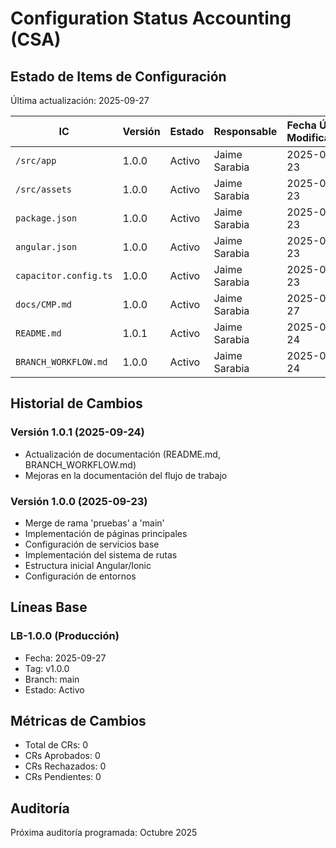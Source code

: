# Configuration Status Accounting (CSA)

## Estado de Items de Configuración
Última actualización: 2025-09-27

| IC | Versión | Estado | Responsable | Fecha Última Modificación | Branch |
|----|---------|--------|-------------|--------------------------|---------|
| `/src/app` | 1.0.0 | Activo | Jaime Sarabia | 2025-09-23 | main |
| `/src/assets` | 1.0.0 | Activo | Jaime Sarabia | 2025-09-23 | main |
| `package.json` | 1.0.0 | Activo | Jaime Sarabia | 2025-09-23 | main |
| `angular.json` | 1.0.0 | Activo | Jaime Sarabia | 2025-09-23 | main |
| `capacitor.config.ts` | 1.0.0 | Activo | Jaime Sarabia | 2025-09-23 | main |
| `docs/CMP.md` | 1.0.0 | Activo | Jaime Sarabia | 2025-09-27 | main |
| `README.md` | 1.0.1 | Activo | Jaime Sarabia | 2025-09-24 | main |
| `BRANCH_WORKFLOW.md` | 1.0.0 | Activo | Jaime Sarabia | 2025-09-24 | main |

## Historial de Cambios

### Versión 1.0.1 (2025-09-24)
- Actualización de documentación (README.md, BRANCH_WORKFLOW.md)
- Mejoras en la documentación del flujo de trabajo

### Versión 1.0.0 (2025-09-23)
- Merge de rama 'pruebas' a 'main'
- Implementación de páginas principales
- Configuración de servicios base
- Implementación del sistema de rutas
- Estructura inicial Angular/Ionic
- Configuración de entornos

## Líneas Base

### LB-1.0.0 (Producción)
- Fecha: 2025-09-27
- Tag: v1.0.0
- Branch: main
- Estado: Activo

## Métricas de Cambios
- Total de CRs: 0
- CRs Aprobados: 0
- CRs Rechazados: 0
- CRs Pendientes: 0

## Auditoría
Próxima auditoría programada: Octubre 2025